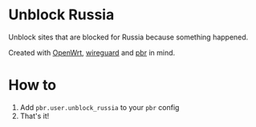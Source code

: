 # Unblock Russia

Unblock sites that are blocked for Russia because something happened.

Created with [OpenWrt](https://openwrt.org/), [wireguard](https://openwrt.org/docs/guide-user/services/vpn/wireguard/client) and [pbr](https://docs.openwrt.melmac.net/pbr/) in mind.

# How to

1. Add `pbr.user.unblock_russia` to your `pbr` config
1. That's it!
